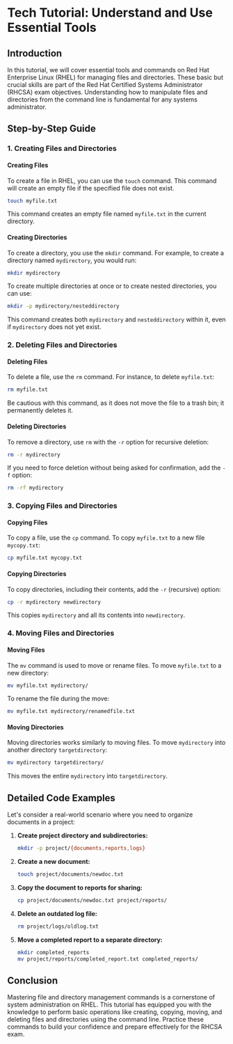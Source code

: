 # Tech Tutorial: Understand and Use Essential Tools

## Introduction

In this tutorial, we will cover essential tools and commands on Red Hat Enterprise Linux (RHEL) for managing files and directories. These basic but crucial skills are part of the Red Hat Certified Systems Administrator (RHCSA) exam objectives. Understanding how to manipulate files and directories from the command line is fundamental for any systems administrator.

## Step-by-Step Guide

### 1. Creating Files and Directories

#### Creating Files
To create a file in RHEL, you can use the `touch` command. This command will create an empty file if the specified file does not exist.

```bash
touch myfile.txt
```

This command creates an empty file named `myfile.txt` in the current directory.

#### Creating Directories
To create a directory, you use the `mkdir` command. For example, to create a directory named `mydirectory`, you would run:

```bash
mkdir mydirectory
```

To create multiple directories at once or to create nested directories, you can use:

```bash
mkdir -p mydirectory/nesteddirectory
```

This command creates both `mydirectory` and `nesteddirectory` within it, even if `mydirectory` does not yet exist.

### 2. Deleting Files and Directories

#### Deleting Files
To delete a file, use the `rm` command. For instance, to delete `myfile.txt`:

```bash
rm myfile.txt
```

Be cautious with this command, as it does not move the file to a trash bin; it permanently deletes it.

#### Deleting Directories
To remove a directory, use `rm` with the `-r` option for recursive deletion:

```bash
rm -r mydirectory
```

If you need to force deletion without being asked for confirmation, add the `-f` option:

```bash
rm -rf mydirectory
```

### 3. Copying Files and Directories

#### Copying Files
To copy a file, use the `cp` command. To copy `myfile.txt` to a new file `mycopy.txt`:

```bash
cp myfile.txt mycopy.txt
```

#### Copying Directories
To copy directories, including their contents, add the `-r` (recursive) option:

```bash
cp -r mydirectory newdirectory
```

This copies `mydirectory` and all its contents into `newdirectory`.

### 4. Moving Files and Directories

#### Moving Files
The `mv` command is used to move or rename files. To move `myfile.txt` to a new directory:

```bash
mv myfile.txt mydirectory/
```

To rename the file during the move:

```bash
mv myfile.txt mydirectory/renamedfile.txt
```

#### Moving Directories
Moving directories works similarly to moving files. To move `mydirectory` into another directory `targetdirectory`:

```bash
mv mydirectory targetdirectory/
```

This moves the entire `mydirectory` into `targetdirectory`.

## Detailed Code Examples

Let's consider a real-world scenario where you need to organize documents in a project:

1. **Create project directory and subdirectories:**
   ```bash
   mkdir -p project/{documents,reports,logs}
   ```

2. **Create a new document:**
   ```bash
   touch project/documents/newdoc.txt
   ```

3. **Copy the document to reports for sharing:**
   ```bash
   cp project/documents/newdoc.txt project/reports/
   ```

4. **Delete an outdated log file:**
   ```bash
   rm project/logs/oldlog.txt
   ```

5. **Move a completed report to a separate directory:**
   ```bash
   mkdir completed_reports
   mv project/reports/completed_report.txt completed_reports/
   ```

## Conclusion

Mastering file and directory management commands is a cornerstone of system administration on RHEL. This tutorial has equipped you with the knowledge to perform basic operations like creating, copying, moving, and deleting files and directories using the command line. Practice these commands to build your confidence and prepare effectively for the RHCSA exam.